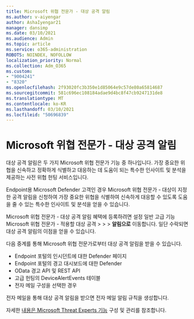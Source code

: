 ```yaml
---
title: Microsoft 위협 전문가 - 대상 공격 알림
ms.author: v-aiyengar
author: AshaIyengar21
manager: dansimp
ms.date: 03/10/2021
ms.audience: Admin
ms.topic: article
ms.service: o365-administration
ROBOTS: NOINDEX, NOFOLLOW
localization_priority: Normal
ms.collection: Adm_O365
ms.custom:
- "9004241"
- "8320"
ms.openlocfilehash: 2f93020fc3b350e1d85064e9c57de80a65814687
ms.sourcegitcommit: 581c696ec108184adae9d4bc8f47cb9247131de8
ms.translationtype: MT
ms.contentlocale: ko-KR
ms.lasthandoff: 03/10/2021
ms.locfileid: "50696839"
---
```

# <a name="microsoft-threat-experts---targeted-attack-notification"></a>Microsoft 위협 전문가 - 대상 공격 알림

대상 공격 알림은 두 가지 Microsoft 위협 전문가 기능 중 하나입니다. 가장 중요한 위협을 신속하고 정확하게 식별하고 대응하는 데 도움이 되는 특수한 인사이트 및 분석을 제공하는 사전 위협 헌팅 서비스입니다.

Endpoint용 Microsoft Defender 고객인 경우 Microsoft 위협 전문가 - 대상이 지정한 공격 알림을 신청하여 가장 중요한 위협을 식별하여 신속하게 대응할 수 있도록 도움을 줄 수 있는 특수한 인사이트 및 분석을 얻을 수 있습니다.

Microsoft 위협 전문가 - 대상 공격 알림 혜택에 등록하려면 설정 일반 고급 기능 Microsoft 위협 전문가 - 적용할 대상 공격  >    >    >  **알림으로** 이동합니다. 일단 수락되면 대상 공격 알림의 이점을 얻을 수 있습니다.

다음 중계를 통해 Microsoft 위협 전문가로부터 대상 공격 알림을 받을 수 있습니다.

- Endpoint 포털의 인시던트에 대한 Defender 페이지
- Endpoint 포털의 경고 대시보드에 대한 Defender
- OData 경고 API 및 REST API
- 고급 헌팅의 DeviceAlertEvents 테이블
- 전자 메일 구성을 선택한 경우

전자 메일을 통해 대상 공격 알림을 받으면 전자 메일 알림 규칙을 생성합니다. 

자세한 [내용은 Microsoft Threat Experts 기능](https://docs.microsoft.com/windows/security/threat-protection/microsoft-defender-atp/configure-microsoft-threat-experts) 구성 및 관리를 참조합니다.
